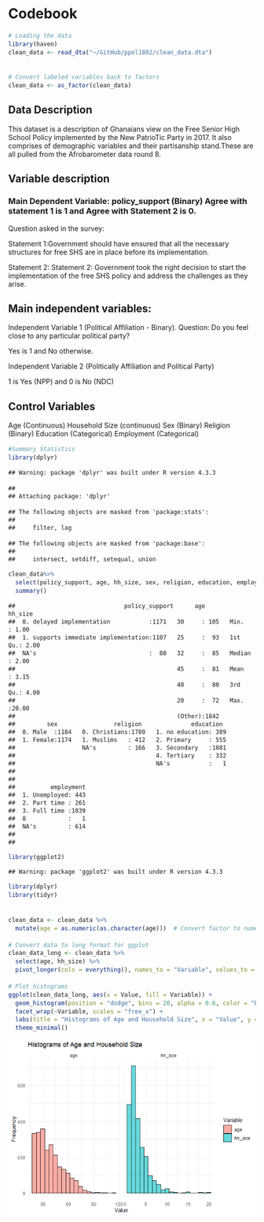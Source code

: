 Codebook
================

``` r
# Loading the data
library(haven)
clean_data <- read_dta("~/GitHub/ppol1802/clean_data.dta")


# Convert labeled variables back to factors
clean_data <- as_factor(clean_data)
```

## Data Description

This dataset is a description of Ghanaians view on the Free Senior High
School Policy implemented by the New PatrioTic Party in 2017. It also
comprises of demographic variables and their partisanship stand.These
are all pulled from the Afrobarometer data round 8.

## Variable description

### Main Dependent Variable: policy_support (Binary) Agree with statement 1 is 1 and Agree with Statement 2 is 0.

Question asked in the survey:

Statement 1:Government should have ensured that all the necessary
structures for free SHS are in place before its implementation.

Statement 2: Statement 2: Government took the right decision to start
the implementation of the free SHS policy and address the challenges as
they arise.

## Main independent variables:

Independent Variable 1 (Political Affiliation - Binary). Question: Do
you feel close to any particular political party?

Yes is 1 and No otherwise.

Independent Variable 2 (Politically Affiliation and Political Party)

1 is Yes (NPP) and 0 is No (NDC)

## Control Variables

Age (Continuous) Household Size (continuous) Sex (Binary) Religion
(Binary) Education (Categorical) Employment (Categorical)

``` r
#Summary Statistics
library(dplyr)
```

    ## Warning: package 'dplyr' was built under R version 4.3.3

    ## 
    ## Attaching package: 'dplyr'

    ## The following objects are masked from 'package:stats':
    ## 
    ##     filter, lag

    ## The following objects are masked from 'package:base':
    ## 
    ##     intersect, setdiff, setequal, union

``` r
clean_data%>% 
  select(policy_support, age, hh_size, sex, religion, education, employment) %>% 
  summary()
```

    ##                               policy_support      age          hh_size     
    ##  0. delayed implementation           :1171   30     : 105   Min.   : 1.00  
    ##  1. supports immediate implementation:1107   25     :  93   1st Qu.: 2.00  
    ##  NA's                                :  80   32     :  85   Median : 2.00  
    ##                                              45     :  81   Mean   : 3.15  
    ##                                              40     :  80   3rd Qu.: 4.00  
    ##                                              20     :  72   Max.   :20.00  
    ##                                              (Other):1842                  
    ##         sex                religion              education   
    ##  0. Male  :1184   0. Christians:1780   1. no education: 389  
    ##  1. Female:1174   1. Muslims   : 412   2. Primary     : 555  
    ##                   NA's         : 166   3. Secondary   :1081  
    ##                                        4. Tertiary    : 332  
    ##                                        NA's           :   1  
    ##                                                              
    ##                                                              
    ##          employment  
    ##  1. Unemployed: 443  
    ##  2. Part time : 261  
    ##  3. Full time :1039  
    ##  8            :   1  
    ##  NA's         : 614  
    ##                      
    ## 

``` r
library(ggplot2)
```

    ## Warning: package 'ggplot2' was built under R version 4.3.3

``` r
library(dplyr)
library(tidyr)


clean_data <- clean_data %>%
  mutate(age = as.numeric(as.character(age)))  # Convert factor to numeric

# Convert data to long format for ggplot
clean_data_long <- clean_data %>%
  select(age, hh_size) %>%
  pivot_longer(cols = everything(), names_to = "Variable", values_to = "Value")

# Plot histograms
ggplot(clean_data_long, aes(x = Value, fill = Variable)) +
  geom_histogram(position = "dodge", bins = 20, alpha = 0.6, color = "black") +
  facet_wrap(~Variable, scales = "free_x") +
  labs(title = "Histograms of Age and Household Size", x = "Value", y = "Frequency") +
  theme_minimal()
```

![](codebook_files/figure-gfm/unnamed-chunk-3-1.png)<!-- -->
